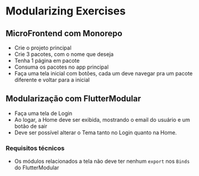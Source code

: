 # Modularizing Exercises

## MicroFrontend com Monorepo

- Crie o projeto principal
- Crie 3 pacotes, com o nome que deseja
- Tenha 1 página em pacote
- Consuma os pacotes no app principal
- Faça uma tela inicial com botões, cada um deve navegar pra um pacote diferente e voltar para a inicial

## Modularização com FlutterModular

- Faça uma tela de Login
- Ao logar, a Home deve ser exibida, mostrando o email do usuário e um botão de sair
- Deve ser possível alterar o Tema tanto no Login quanto na Home.

### Requisitos técnicos

- Os módulos relacionados a tela não deve ter nenhum `export` nos `Binds` do FlutterModular
